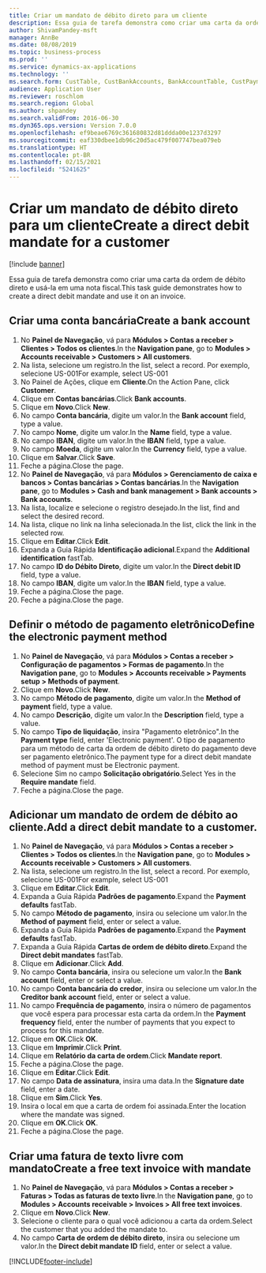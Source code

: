```yaml
---
title: Criar um mandato de débito direto para um cliente
description: Essa guia de tarefa demonstra como criar uma carta da ordem de débito direto e usá-la em uma nota fiscal.
author: ShivamPandey-msft
manager: AnnBe
ms.date: 08/08/2019
ms.topic: business-process
ms.prod: ''
ms.service: dynamics-ax-applications
ms.technology: ''
ms.search.form: CustTable, CustBankAccounts, BankAccountTable, CustPaymMode, CustDirectDebitMandate, BankAccountTableLookUp, SrsReportViewerForm,  LogisticsAddressCityLookup, CustFreeInvoice, CustTableLookup
audience: Application User
ms.reviewer: roschlom
ms.search.region: Global
ms.author: shpandey
ms.search.validFrom: 2016-06-30
ms.dyn365.ops.version: Version 7.0.0
ms.openlocfilehash: ef9beae6769c361680832d81ddda00e1237d3297
ms.sourcegitcommit: eaf330dbee1db96c20d5ac479f007747bea079eb
ms.translationtype: HT
ms.contentlocale: pt-BR
ms.lasthandoff: 02/15/2021
ms.locfileid: "5241625"
---
```

# <a name="create-a-direct-debit-mandate-for-a-customer"></a><span data-ttu-id="3791b-103">Criar um mandato de débito direto para um cliente</span><span class="sxs-lookup"><span data-stu-id="3791b-103">Create a direct debit mandate for a customer</span></span>

[!include [banner](../../includes/banner.md)]

<span data-ttu-id="3791b-104">Essa guia de tarefa demonstra como criar uma carta da ordem de débito direto e usá-la em uma nota fiscal.</span><span class="sxs-lookup"><span data-stu-id="3791b-104">This task guide demonstrates how to create a direct debit mandate and use it on an invoice.</span></span>


## <a name="create-a-bank-account"></a><span data-ttu-id="3791b-105">Criar uma conta bancária</span><span class="sxs-lookup"><span data-stu-id="3791b-105">Create a bank account</span></span>
1. <span data-ttu-id="3791b-106">No **Painel de Navegação**, vá para **Módulos > Contas a receber > Clientes > Todos os clientes**.</span><span class="sxs-lookup"><span data-stu-id="3791b-106">In the **Navigation pane**, go to **Modules > Accounts receivable > Customers > All customers**.</span></span>
2. <span data-ttu-id="3791b-107">Na lista, selecione um registro.</span><span class="sxs-lookup"><span data-stu-id="3791b-107">In the list, select a record.</span></span> <span data-ttu-id="3791b-108">Por exemplo, selecione US-001</span><span class="sxs-lookup"><span data-stu-id="3791b-108">For example, select US-001</span></span>
3. <span data-ttu-id="3791b-109">No Painel de Ações, clique em **Cliente**.</span><span class="sxs-lookup"><span data-stu-id="3791b-109">On the Action Pane, click **Customer**.</span></span>
4. <span data-ttu-id="3791b-110">Clique em **Contas bancárias**.</span><span class="sxs-lookup"><span data-stu-id="3791b-110">Click **Bank accounts**.</span></span>
5. <span data-ttu-id="3791b-111">Clique em **Novo**.</span><span class="sxs-lookup"><span data-stu-id="3791b-111">Click **New**.</span></span>
6. <span data-ttu-id="3791b-112">No campo **Conta bancária**, digite um valor.</span><span class="sxs-lookup"><span data-stu-id="3791b-112">In the **Bank account** field, type a value.</span></span>
7. <span data-ttu-id="3791b-113">No campo **Nome**, digite um valor.</span><span class="sxs-lookup"><span data-stu-id="3791b-113">In the **Name** field, type a value.</span></span>
8. <span data-ttu-id="3791b-114">No campo **IBAN**, digite um valor.</span><span class="sxs-lookup"><span data-stu-id="3791b-114">In the **IBAN** field, type a value.</span></span>
9. <span data-ttu-id="3791b-115">No campo **Moeda**, digite um valor.</span><span class="sxs-lookup"><span data-stu-id="3791b-115">In the **Currency** field, type a value.</span></span>
10. <span data-ttu-id="3791b-116">Clique em **Salvar**.</span><span class="sxs-lookup"><span data-stu-id="3791b-116">Click **Save**.</span></span>
11. <span data-ttu-id="3791b-117">Feche a página.</span><span class="sxs-lookup"><span data-stu-id="3791b-117">Close the page.</span></span>
12. <span data-ttu-id="3791b-118">No **Painel de Navegação**, vá para **Módulos > Gerenciamento de caixa e bancos > Contas bancárias > Contas bancárias**.</span><span class="sxs-lookup"><span data-stu-id="3791b-118">In the **Navigation pane**, go to **Modules > Cash and bank management > Bank accounts > Bank accounts**.</span></span>
13. <span data-ttu-id="3791b-119">Na lista, localize e selecione o registro desejado.</span><span class="sxs-lookup"><span data-stu-id="3791b-119">In the list, find and select the desired record.</span></span>
14. <span data-ttu-id="3791b-120">Na lista, clique no link na linha selecionada.</span><span class="sxs-lookup"><span data-stu-id="3791b-120">In the list, click the link in the selected row.</span></span>
15. <span data-ttu-id="3791b-121">Clique em **Editar**.</span><span class="sxs-lookup"><span data-stu-id="3791b-121">Click **Edit**.</span></span>
16. <span data-ttu-id="3791b-122">Expanda a Guia Rápida **Identificação adicional**.</span><span class="sxs-lookup"><span data-stu-id="3791b-122">Expand the **Additional identification** fastTab.</span></span>
17. <span data-ttu-id="3791b-123">No campo **ID do Débito Direto**, digite um valor.</span><span class="sxs-lookup"><span data-stu-id="3791b-123">In the **Direct debit ID** field, type a value.</span></span>
18. <span data-ttu-id="3791b-124">No campo **IBAN**, digite um valor.</span><span class="sxs-lookup"><span data-stu-id="3791b-124">In the **IBAN** field, type a value.</span></span>
19. <span data-ttu-id="3791b-125">Feche a página.</span><span class="sxs-lookup"><span data-stu-id="3791b-125">Close the page.</span></span>
20. <span data-ttu-id="3791b-126">Feche a página.</span><span class="sxs-lookup"><span data-stu-id="3791b-126">Close the page.</span></span>

## <a name="define-the-electronic-payment-method"></a><span data-ttu-id="3791b-127">Definir o método de pagamento eletrônico</span><span class="sxs-lookup"><span data-stu-id="3791b-127">Define the electronic payment method</span></span>
1. <span data-ttu-id="3791b-128">No **Painel de Navegação**, vá para **Módulos > Contas a receber > Configuração de pagamentos > Formas de pagamento**.</span><span class="sxs-lookup"><span data-stu-id="3791b-128">In the **Navigation pane**, go to **Modules > Accounts receivable > Payments setup > Methods of payment**.</span></span>
2. <span data-ttu-id="3791b-129">Clique em **Novo**.</span><span class="sxs-lookup"><span data-stu-id="3791b-129">Click **New**.</span></span>
3. <span data-ttu-id="3791b-130">No campo **Método de pagamento**, digite um valor.</span><span class="sxs-lookup"><span data-stu-id="3791b-130">In the **Method of payment** field, type a value.</span></span>
4. <span data-ttu-id="3791b-131">No campo **Descrição**, digite um valor.</span><span class="sxs-lookup"><span data-stu-id="3791b-131">In the **Description** field, type a value.</span></span>
5. <span data-ttu-id="3791b-132">No campo **Tipo de liquidação**, insira "Pagamento eletrônico".</span><span class="sxs-lookup"><span data-stu-id="3791b-132">In the **Payment type** field, enter 'Electronic payment'.</span></span> <span data-ttu-id="3791b-133">O tipo de pagamento para um método de carta da ordem de débito direto do pagamento deve ser pagamento eletrônico.</span><span class="sxs-lookup"><span data-stu-id="3791b-133">The payment type for a direct debit mandate method of payment must be Electronic payment.</span></span>
6. <span data-ttu-id="3791b-134">Selecione Sim no campo **Solicitação obrigatório**.</span><span class="sxs-lookup"><span data-stu-id="3791b-134">Select Yes in the **Require mandate** field.</span></span>
7. <span data-ttu-id="3791b-135">Feche a página.</span><span class="sxs-lookup"><span data-stu-id="3791b-135">Close the page.</span></span>

## <a name="add-a-direct-debit-mandate-to-a-customer"></a><span data-ttu-id="3791b-136">Adicionar um mandato de ordem de débito ao cliente.</span><span class="sxs-lookup"><span data-stu-id="3791b-136">Add a direct debit mandate to a customer.</span></span>
1. <span data-ttu-id="3791b-137">No **Painel de Navegação**, vá para **Módulos > Contas a receber > Clientes > Todos os clientes**.</span><span class="sxs-lookup"><span data-stu-id="3791b-137">In the **Navigation pane**, go to **Modules > Accounts receivable > Customers > All customers**.</span></span>
2. <span data-ttu-id="3791b-138">Na lista, selecione um registro.</span><span class="sxs-lookup"><span data-stu-id="3791b-138">In the list, select a record.</span></span> <span data-ttu-id="3791b-139">Por exemplo, selecione US-001</span><span class="sxs-lookup"><span data-stu-id="3791b-139">For example, select US-001</span></span>
3. <span data-ttu-id="3791b-140">Clique em **Editar**.</span><span class="sxs-lookup"><span data-stu-id="3791b-140">Click **Edit**.</span></span>
4. <span data-ttu-id="3791b-141">Expanda a Guia Rápida **Padrões de pagamento**.</span><span class="sxs-lookup"><span data-stu-id="3791b-141">Expand the **Payment defaults** fastTab.</span></span>
5. <span data-ttu-id="3791b-142">No campo **Método de pagamento**, insira ou selecione um valor.</span><span class="sxs-lookup"><span data-stu-id="3791b-142">In the **Method of payment** field, enter or select a value.</span></span>
6. <span data-ttu-id="3791b-143">Expanda a Guia Rápida **Padrões de pagamento**.</span><span class="sxs-lookup"><span data-stu-id="3791b-143">Expand the **Payment defaults** fastTab.</span></span>
7. <span data-ttu-id="3791b-144">Expanda a Guia Rápida **Cartas de ordem de débito direto**.</span><span class="sxs-lookup"><span data-stu-id="3791b-144">Expand the **Direct debit mandates** fastTab.</span></span>
8. <span data-ttu-id="3791b-145">Clique em **Adicionar**.</span><span class="sxs-lookup"><span data-stu-id="3791b-145">Click **Add**.</span></span>
9. <span data-ttu-id="3791b-146">No campo **Conta bancária**, insira ou selecione um valor.</span><span class="sxs-lookup"><span data-stu-id="3791b-146">In the **Bank account** field, enter or select a value.</span></span>
10. <span data-ttu-id="3791b-147">No campo **Conta bancária do credor**, insira ou selecione um valor.</span><span class="sxs-lookup"><span data-stu-id="3791b-147">In the **Creditor bank account** field, enter or select a value.</span></span>
11. <span data-ttu-id="3791b-148">No campo **Frequência de pagamento**, insira o número de pagamentos que você espera para processar esta carta da ordem.</span><span class="sxs-lookup"><span data-stu-id="3791b-148">In the **Payment frequency** field, enter the number of payments that you expect to process for this mandate.</span></span>
12. <span data-ttu-id="3791b-149">Clique em **OK**.</span><span class="sxs-lookup"><span data-stu-id="3791b-149">Click **OK**.</span></span>
13. <span data-ttu-id="3791b-150">Clique em **Imprimir**.</span><span class="sxs-lookup"><span data-stu-id="3791b-150">Click **Print**.</span></span>
14. <span data-ttu-id="3791b-151">Clique em **Relatório da carta de ordem**.</span><span class="sxs-lookup"><span data-stu-id="3791b-151">Click **Mandate report**.</span></span>
15. <span data-ttu-id="3791b-152">Feche a página.</span><span class="sxs-lookup"><span data-stu-id="3791b-152">Close the page.</span></span>
16. <span data-ttu-id="3791b-153">Clique em **Editar**.</span><span class="sxs-lookup"><span data-stu-id="3791b-153">Click **Edit**.</span></span>
17. <span data-ttu-id="3791b-154">No campo **Data de assinatura**, insira uma data.</span><span class="sxs-lookup"><span data-stu-id="3791b-154">In the **Signature date** field, enter a date.</span></span>
18. <span data-ttu-id="3791b-155">Clique em **Sim**.</span><span class="sxs-lookup"><span data-stu-id="3791b-155">Click **Yes**.</span></span>
19. <span data-ttu-id="3791b-156">Insira o local em que a carta de ordem foi assinada.</span><span class="sxs-lookup"><span data-stu-id="3791b-156">Enter the location where the mandate was signed.</span></span>
20. <span data-ttu-id="3791b-157">Clique em **OK**.</span><span class="sxs-lookup"><span data-stu-id="3791b-157">Click **OK**.</span></span>
21. <span data-ttu-id="3791b-158">Feche a página.</span><span class="sxs-lookup"><span data-stu-id="3791b-158">Close the page.</span></span>

## <a name="create-a-free-text-invoice-with-mandate"></a><span data-ttu-id="3791b-159">Criar uma fatura de texto livre com mandato</span><span class="sxs-lookup"><span data-stu-id="3791b-159">Create a free text invoice with mandate</span></span>
1. <span data-ttu-id="3791b-160">No **Painel de Navegação**, vá para **Módulos > Contas a receber > Faturas > Todas as faturas de texto livre**.</span><span class="sxs-lookup"><span data-stu-id="3791b-160">In the **Navigation pane**, go to **Modules > Accounts receivable > Invoices > All free text invoices**.</span></span>
2. <span data-ttu-id="3791b-161">Clique em **Novo**.</span><span class="sxs-lookup"><span data-stu-id="3791b-161">Click **New**.</span></span>
3. <span data-ttu-id="3791b-162">Selecione o cliente para o qual você adicionou a carta da ordem.</span><span class="sxs-lookup"><span data-stu-id="3791b-162">Select the customer that you added the mandate to.</span></span>
4. <span data-ttu-id="3791b-163">No campo **Carta de ordem de débito direto**, insira ou selecione um valor.</span><span class="sxs-lookup"><span data-stu-id="3791b-163">In the **Direct debit mandate ID** field, enter or select a value.</span></span>



[!INCLUDE[footer-include](../../../includes/footer-banner.md)]